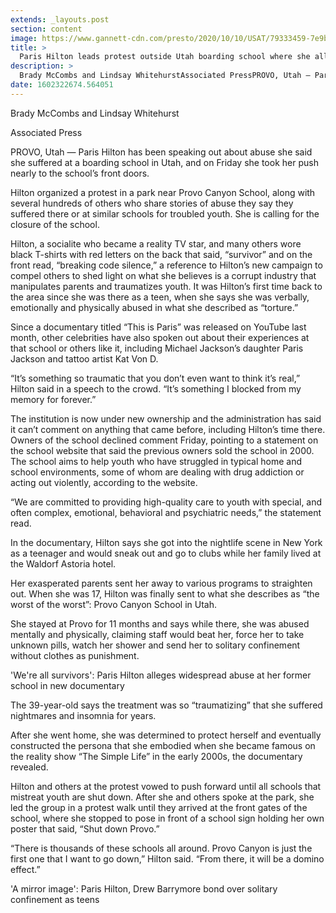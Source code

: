 ```yaml
--- 
extends: _layouts.post 
section: content 
image: https://www.gannett-cdn.com/presto/2020/10/10/USAT/79333459-7e9b-4051-be12-7151250ab620-AP20284022822439.jpg?crop=5399,3037,x0,y0&width=3200&height=1801&format=pjpg&auto=webp 
title: > 
  Paris Hilton leads protest outside Utah boarding school where she alleges she was abused 
description: > 
  Brady McCombs and Lindsay WhitehurstAssociated PressPROVO, Utah — Paris Hilton has been speaking out about abuse she said she suffered at a boarding school in Utah, and on Friday she took her push nearly to the school’s front doors.When she was 17, Hilton was finally sent to what she describes as “the worst of the worst”: Provo Canyon School in Utah.'We're all survivors': Paris Hilton alleges widespread abuse at her former school in new documentaryThe 39-year-old says the treatment was so “traumatizing” that she suffered nightmares and insomnia for years.Hilton and others at the protest vowed to push forward until all schools that mistreat youth are shut down.“From there, it will be a domino effect.”'A mirror image': Paris Hilton, Drew Barrymore bond over solitary confinement as teens 
date: 1602322674.564051 
--- 
```

Brady McCombs and Lindsay Whitehurst

Associated Press

PROVO, Utah — Paris Hilton has been speaking out about abuse she said she suffered at a boarding school in Utah, and on Friday she took her push nearly to the school’s front doors.

Hilton organized a protest in a park near Provo Canyon School, along with several hundreds of others who share stories of abuse they say they suffered there or at similar schools for troubled youth. She is calling for the closure of the school.

Hilton, a socialite who became a reality TV star, and many others wore black T-shirts with red letters on the back that said, “survivor” and on the front read, “breaking code silence,” a reference to Hilton’s new campaign to compel others to shed light on what she believes is a corrupt industry that manipulates parents and traumatizes youth. It was Hilton’s first time back to the area since she was there as a teen, when she says she was verbally, emotionally and physically abused in what she described as “torture.”

Since a documentary titled “This is Paris” was released on YouTube last month, other celebrities have also spoken out about their experiences at that school or others like it, including Michael Jackson’s daughter Paris Jackson and tattoo artist Kat Von D.

“It’s something so traumatic that you don’t even want to think it’s real,” Hilton said in a speech to the crowd. “It’s something I blocked from my memory for forever.”

The institution is now under new ownership and the administration has said it can’t comment on anything that came before, including Hilton’s time there. Owners of the school declined comment Friday, pointing to a statement on the school website that said the previous owners sold the school in 2000. The school aims to help youth who have struggled in typical home and school environments, some of whom are dealing with drug addiction or acting out violently, according to the website.

“We are committed to providing high-quality care to youth with special, and often complex, emotional, behavioral and psychiatric needs,” the statement read.

In the documentary, Hilton says she got into the nightlife scene in New York as a teenager and would sneak out and go to clubs while her family lived at the Waldorf Astoria hotel.

Her exasperated parents sent her away to various programs to straighten out. When she was 17, Hilton was finally sent to what she describes as “the worst of the worst”: Provo Canyon School in Utah.

She stayed at Provo for 11 months and says while there, she was abused mentally and physically, claiming staff would beat her, force her to take unknown pills, watch her shower and send her to solitary confinement without clothes as punishment.

'We're all survivors': Paris Hilton alleges widespread abuse at her former school in new documentary

The 39-year-old says the treatment was so “traumatizing” that she suffered nightmares and insomnia for years.

After she went home, she was determined to protect herself and eventually constructed the persona that she embodied when she became famous on the reality show “The Simple Life” in the early 2000s, the documentary revealed.

Hilton and others at the protest vowed to push forward until all schools that mistreat youth are shut down. After she and others spoke at the park, she led the group in a protest walk until they arrived at the front gates of the school, where she stopped to pose in front of a school sign holding her own poster that said, “Shut down Provo.”

“There is thousands of these schools all around. Provo Canyon is just the first one that I want to go down,” Hilton said. “From there, it will be a domino effect.”

'A mirror image': Paris Hilton, Drew Barrymore bond over solitary confinement as teens